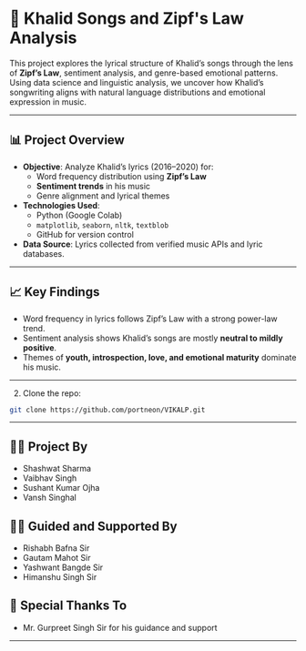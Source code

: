 # 🎵 Khalid Songs and Zipf's Law Analysis

This project explores the lyrical structure of Khalid’s songs through the lens of **Zipf’s Law**, sentiment analysis, and genre-based emotional patterns. Using data science and linguistic analysis, we uncover how Khalid’s songwriting aligns with natural language distributions and emotional expression in music.

---

## 📊 Project Overview

- **Objective**: Analyze Khalid’s lyrics (2016–2020) for:
  - Word frequency distribution using **Zipf’s Law**
  - **Sentiment trends** in his music
  - Genre alignment and lyrical themes
- **Technologies Used**:
  - Python (Google Colab)
  - `matplotlib`, `seaborn`, `nltk`, `textblob`
  - GitHub for version control
- **Data Source**: Lyrics collected from verified music APIs and lyric databases.

---

## 📈 Key Findings

- Word frequency in lyrics follows Zipf’s Law with a strong power-law trend.
- Sentiment analysis shows Khalid’s songs are mostly **neutral to mildly positive**.
- Themes of **youth, introspection, love, and emotional maturity** dominate his music.

---



2. Clone the repo:

```bash
git clone https://github.com/portneon/VIKALP.git
```

---

## 👨‍💻 Project By
- Shashwat Sharma  
- Vaibhav Singh  
- Sushant Kumar Ojha  
- Vansh Singhal  

## 🧑‍🏫 Guided and Supported By
- Rishabh Bafna Sir  
- Gautam Mahot Sir  
- Yashwant Bangde Sir  
- Himanshu Singh Sir  

## 🙏 Special Thanks To
- Mr. Gurpreet Singh Sir for his guidance and support

---
